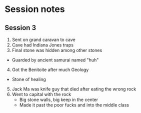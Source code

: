 # Session notes

## Session 3
1. Sent on grand caravan to cave
2. Cave had Indiana Jones traps
3. Final stone was hidden among other stones
  * Guarded by ancient samurai named "huh"
4. Got the Benitoite after much Geology
  * Stone of healing
5. Jack Ma was knife guy that died after eating the wrong rock
6. Went to capital with the rock
   * Big stone walls, big keep in the center
   * Made it past the poor fucks and into the middle class
